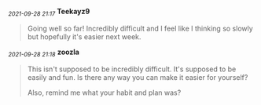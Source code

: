 <sub>*2021-09-28 21:17*</sub>
**Teekayz9**
> Going well so far! Incredibly difficult and I feel like I thinking so slowly but hopefully it's easier next week.

<sub>*2021-09-28 21:18*</sub>
**zoozla**
> This isn't supposed to be incredibly difficult. It's supposed to be easily and fun. Is there any way you can make it easier for yourself?
> 
> Also, remind me what your habit and plan was?

